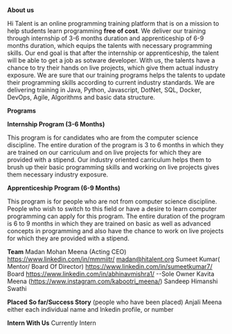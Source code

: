 **About us**

Hi Talent is an online programming training platform that is on a mission to help students learn programming **free of cost**. 
We deliver our training through internship of 3-6 months duration and apprenticeship of 6-9 months duration, which equips the talents with necessary programming skills. Our end goal is that after the internship or apprenticeship, the talent will be able to get a job as sotware developer. 
With us, the talents have a chance to try their hands on live projects, which give them actual industry exposure. We are sure that our training programs helps the talents to update their programming skills according to current industry standards. 
We are delivering training in Java, Python, Javascript, DotNet, SQL, Docker, DevOps, Agile, Algorithms and basic data structure.


**Programs**

**Internship Program (3-6 Months)**

This program is for candidates who are from the computer science discipline. The entire duration of the program is 3 to 6 months in which they are trained on our carriculum and on live projects for which they are provided with a stipend. Our industry oriented carriculum helps them to brush up their basic programming skills and working on live projects gives them necessary industry exposure.


**Apprenticeship Program (6-9 Months)**

This program is for people who are not from computer science discipline. People who wish to switch to this field or have a desire to learn computer programming can apply for this program. The entire duration of the program is 6 to 9 months in which they are trained on basic as well as advanced concepts in programming and also have the chance to work on live projects for which they are provided with a stipend. 

**Team**
Madan Mohan Meena (Acting CEO) https://www.linkedin.com/in/mmmiitr/ madan@hitalent.org
Sumeet Kumar( Mentor/ Board Of Director) https://www.linkedin.com/in/sumeetkumar7/
Board https://www.linkedin.com/in/abhinavmishra1/
--Sole Owner Kavita Meena (https://www.instagram.com/kabootri_meena/)
Sandeep
Himanshi
Swathi

**Placed So far/Success Story** (people who have been placed)
Anjali Meena
either each individual name and lnkedin profile, or number

**Intern With Us** Currently Intern

